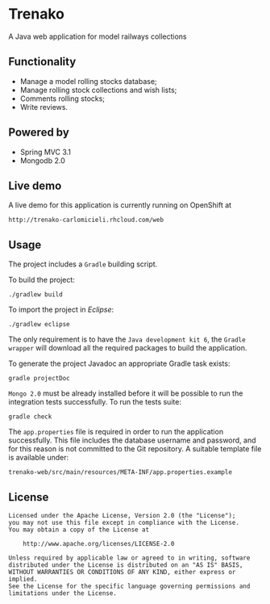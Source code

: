 Trenako
======

A Java web application for model railways collections

Functionality
-------------

* Manage a model rolling stocks database;
* Manage rolling stock collections and wish lists;
* Comments rolling stocks;
* Write reviews.

Powered by
----------

* Spring MVC 3.1
* Mongodb 2.0

Live demo
---------

A live demo for this application is currently running on OpenShift at

    http://trenako-carlomicieli.rhcloud.com/web

Usage
-----

The project includes a `Gradle` building script. 

To build the project:

    ./gradlew build

To import the project in _Eclipse_:

    ./gradlew eclipse
    
The only requirement is to have the `Java development kit 6`, the `Gradle wrapper` will download 
all the required packages to build the application.

To generate the project Javadoc an appropriate Gradle task exists:

    gradle projectDoc

`Mongo 2.0` must be already installed before it will be possible to run the integration tests successfully.
To run the tests suite:

    gradle check

The `app.properties` file is required in order to run the application successfully. This file includes the
database username and password, and for this reason is not committed to the Git repository.
A suitable template file is available under:

    trenako-web/src/main/resources/META-INF/app.properties.example

License
-------

    Licensed under the Apache License, Version 2.0 (the "License");
    you may not use this file except in compliance with the License.
    You may obtain a copy of the License at
    
        http://www.apache.org/licenses/LICENSE-2.0
    
    Unless required by applicable law or agreed to in writing, software
    distributed under the License is distributed on an "AS IS" BASIS,
    WITHOUT WARRANTIES OR CONDITIONS OF ANY KIND, either express or implied.
    See the License for the specific language governing permissions and
    limitations under the License.

